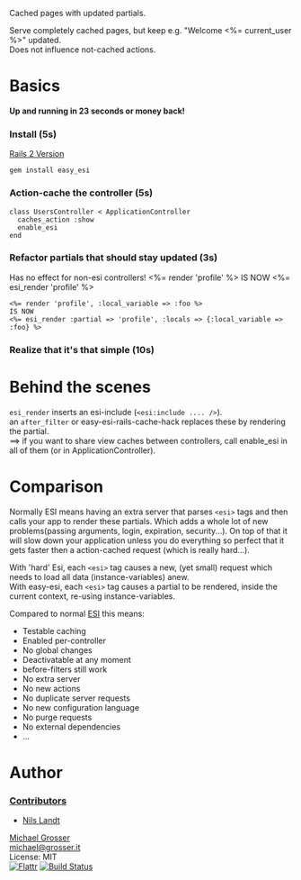 Cached pages with updated partials.<br/>

Serve completely cached pages, but keep e.g. "Welcome <%= current_user %>" updated.<br/>
Does not influence not-cached actions.

Basics
======
**Up and running in 23 seconds or money back!**

### Install (5s)
[Rails 2 Version](http://github.com/grosser/easy_esi/tree/rails2)

    gem install easy_esi

### Action-cache the controller (5s)
    class UsersController < ApplicationController
      caches_action :show
      enable_esi
    end

### Refactor partials that should stay updated (3s)
Has no effect for non-esi controllers!
    <%= render 'profile' %>
    IS NOW
    <%= esi_render 'profile' %>

    <%= render 'profile', :local_variable => :foo %>
    IS NOW
    <%= esi_render :partial => 'profile', :locals => {:local_variable => :foo} %>

### Realize that it's that simple (10s)

Behind the scenes
=================
`esi_render` inserts an esi-include (`<esi:include .... />`).<br/>
an `after_filter` or easy-esi-rails-cache-hack replaces these by rendering the partial.<br/>
==> if you want to share view caches between controllers,
call enable_esi in all of them (or in ApplicationController).

Comparison
===========
Normally ESI means having an extra server that parses `<esi>` tags and then calls your app to render these partials.
Which adds a whole lot of new problems(passing arguments, login, expiration, security...).
On top of that it will slow down your application unless you do everything so perfect that it gets
faster then a action-cached request (which is really hard...).

With 'hard' Esi, each `<esi>` tag causes a new, (yet small) request which needs to load all data (instance-variables) anew.<br/>
With easy-esi, each `<esi>` tag causes a partial to be rendered, inside the current context, re-using instance-variables.

Compared to normal [ESI](http://en.wikipedia.org/wiki/Edge_Side_Includes) this means:

 - Testable caching
 - Enabled per-controller
 - No global changes
 - Deactivatable at any moment
 - before-filters still work
 - No extra server
 - No new actions
 - No duplicate server requests
 - No new configuration language
 - No purge requests
 - No external dependencies
 - ...

Author
======

### [Contributors](http://github.com/grosser/easy_esi/contributors)
 - [Nils Landt](http://github.com/promisedlandt)

[Michael Grosser](http://grosser.it)<br/>
michael@grosser.it<br/>
License: MIT<br/>
[![Flattr](http://api.flattr.com/button/flattr-badge-large.png)](https://flattr.com/submit/auto?user_id=grosser&url=https://github.com/grosser/easy_esi&title=easy_esi&language=en_GB&tags=github&category=software)
[![Build Status](https://secure.travis-ci.org/grosser/easy_esi.png)](http://travis-ci.org/grosser/easy_esi)

